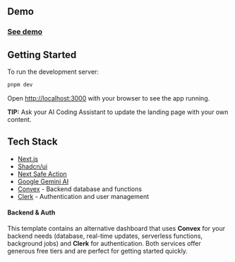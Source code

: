 ## Demo

### [See demo](https://nextjs-template-eight-plum.vercel.app/)

## Getting Started

To run the development server:

```bash
pnpm dev
```

Open [http://localhost:3000](http://localhost:3000) with your browser to see the app running.

**TIP:** Ask your AI Coding Assistant to update the landing page with your own content.

## Tech Stack

- [Next.js](https://github.com/vercel/next.js/)
- [Shadcn/ui](https://ui.shadcn.com/)
- [Next Safe Action](https://github.com/TheEdoRan/next-safe-action)
- [Google Gemini AI](https://github.com/googleapis/js-genai)
- [Convex](https://convex.dev/) - Backend database and functions
- [Clerk](https://clerk.com/) - Authentication and user management

#### Backend & Auth

This template contains an alternative dashboard that uses **Convex** for your backend needs (database, real-time updates, serverless functions, background jobs) and **Clerk** for authentication. Both services offer generous free tiers and are perfect for getting started quickly.
